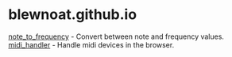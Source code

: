 # blewnoat.github.io
[note_to_frequency](https://github.com/blewnoat/note_to_frequency) - Convert between note and frequency values.
[midi_handler](https://github.com/blewnoat/midi_handler) - Handle midi devices in the browser.
